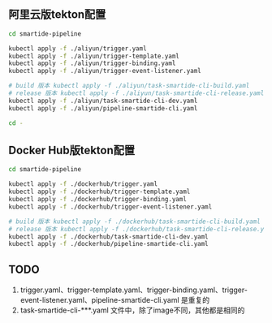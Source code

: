 <!--
 * @Date: 2022-03-10 10:48:37
 * @LastEditors: Jason Chen
 * @LastEditTime: 2022-06-30 22:13:40
 * @FilePath: /smartide-tekton-install/smartide-pipeline/readme.md
-->

## 阿里云版tekton配置

``` bash
cd smartide-pipeline

kubectl apply -f ./aliyun/trigger.yaml
kubectl apply -f ./aliyun/trigger-template.yaml
kubectl apply -f ./aliyun/trigger-binding.yaml
kubectl apply -f ./aliyun/trigger-event-listener.yaml

# build 版本 kubectl apply -f ./aliyun/task-smartide-cli-build.yaml
# release 版本 kubectl apply -f ./aliyun/task-smartide-cli-release.yaml
kubectl apply -f ./aliyun/task-smartide-cli-dev.yaml
kubectl apply -f ./aliyun/pipeline-smartide-cli.yaml

cd -
```


## Docker Hub版tekton配置
``` bash
cd smartide-pipeline

kubectl apply -f ./dockerhub/trigger.yaml
kubectl apply -f ./dockerhub/trigger-template.yaml
kubectl apply -f ./dockerhub/trigger-binding.yaml
kubectl apply -f ./dockerhub/trigger-event-listener.yaml

# build 版本 kubectl apply -f ./dockerhub/task-smartide-cli-build.yaml
# release 版本 kubectl apply -f ./dockerhub/task-smartide-cli-release.yaml
kubectl apply -f ./dockerhub/task-smartide-cli-dev.yaml
kubectl apply -f ./dockerhub/pipeline-smartide-cli.yaml
```

## TODO
1. trigger.yaml、trigger-template.yaml、trigger-binding.yaml、trigger-event-listener.yaml、pipeline-smartide-cli.yaml 是重复的
2. task-smartide-cli-***.yaml 文件中，除了image不同，其他都是相同的
